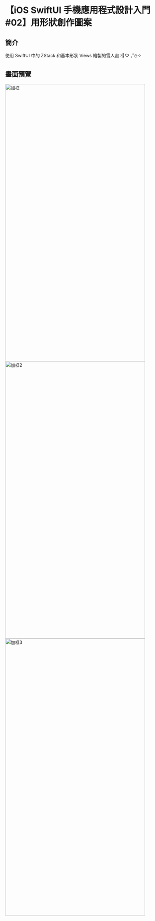 # 【iOS SwiftUI 手機應用程式設計入門 #02】用形狀創作圖案

## 簡介

使用 SwiftUI 中的 ZStack 和基本形狀 Views 繪製的雪人畫 ꒰🧣♡ ₊˚⛄️✧

## 畫面預覽
<img width="450" height="890" alt="加框" src="https://github.com/user-attachments/assets/6d0e3956-9a29-4fdb-8bf2-bfed032b8a5f" /> <img width="450" height="890" alt="加框2" src="https://github.com/user-attachments/assets/d7c8e2d2-99f3-40fc-ad4c-0bf1f57363f8" /> <img width="450" height="890" alt="加框3" src="https://github.com/user-attachments/assets/f01e5463-48ad-47a0-a03b-148a64eab238" /> 
